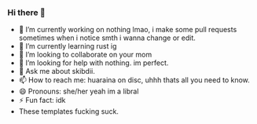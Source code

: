 ### Hi there 👋

- 🔭 I’m currently working on nothing lmao, i make some pull requests sometimes when i notice smth i wanna change or edit.
- 🌱 I’m currently learning rust ig
- 👯 I’m looking to collaborate on your mom
- 🤔 I’m looking for help with nothing. im perfect.
- 💬 Ask me about skibdii.
- 📫 How to reach me: huaraina on disc, uhhh thats all you need to know.
- 😄 Pronouns: she/her yeah im a libral
- ⚡ Fun fact: idk
- These templates fucking suck.
